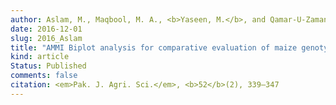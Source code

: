 ```yaml
---
author: Aslam, M., Maqbool, M. A., <b>Yaseen, M.</b>, and Qamar-U-Zaman
date: 2016-12-01
slug: 2016_Aslam
title: "AMMI Biplot analysis for comparative evaluation of maize genotypes under different saline environments"
kind: article
Status: Published
comments: false
citation: <em>Pak. J. Agri. Sci.</em>, <b>52</b>(2), 339–347
---
```

